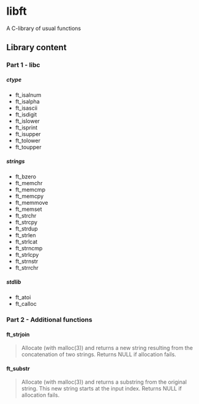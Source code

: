 # libft
A C-library of usual functions

## Library content

### Part 1 - libc

##### ctype

* ft_isalnum
* ft_isalpha
* ft_isascii
* ft_isdigit
* ft_islower
* ft_isprint
* ft_isupper
* ft_tolower
* ft_toupper

##### strings

* ft_bzero
* ft_memchr
* ft_memcmp
* ft_memcpy
* ft_memmove
* ft_memset
* ft_strchr
* ft_strcpy
* ft_strdup
* ft_strlen
* ft_strlcat
* ft_strncmp
* ft_strlcpy
* ft_strnstr
* ft_strrchr 

##### stdlib

* ft_atoi
* ft_calloc

### Part 2 - Additional functions

#### ft_strjoin
> Allocate (with malloc(3)) and returns a new string resulting from
> the concatenation of two strings.
> Returns NULL if allocation fails.

#### ft_substr
> Allocate (with malloc(3)) and returns a substring from the original string.
> This new string starts at the input index.
> Returns NULL if allocation fails.
